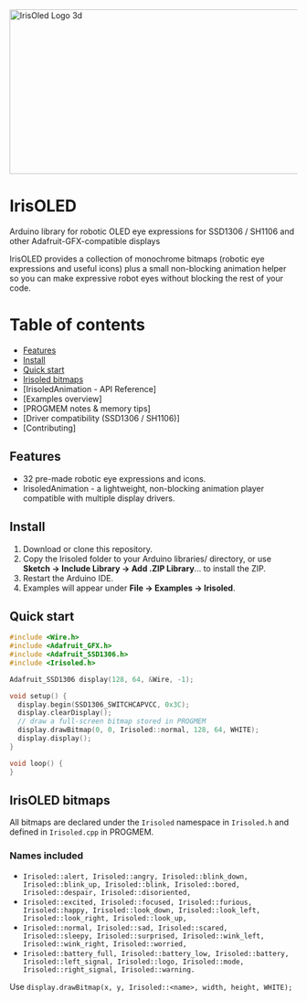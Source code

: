 <img width="896" height="288" alt="IrisOled Logo 3d" src="https://github.com/user-attachments/assets/45d72a1a-9e4f-408f-a2d3-3ade6a18af2f" />

# IrisOLED
Arduino library for robotic OLED eye expressions for SSD1306 / SH1106 and other Adafruit-GFX-compatible displays

IrisOLED provides a collection of monochrome bitmaps (robotic eye expressions and useful icons) plus a small non-blocking animation helper so you can make expressive robot eyes without blocking the rest of your code.

# Table of contents
* [Features](#features)
* [Install](#install)
* [Quick start](#quick_start)
* [Irisoled bitmaps](#irisoled_bitmaps)
* [IrisoledAnimation - API Reference]
* [Examples overview]
* [PROGMEM notes & memory tips]
* [Driver compatibility (SSD1306 / SH1106)]
* [Contributing]

## Features
* 32 pre-made robotic eye expressions and icons.
* IrisoledAnimation - a lightweight, non-blocking animation player compatible with multiple display drivers.

## Install
1. Download or clone this repository.
2. Copy the Irisoled folder to your Arduino libraries/ directory, or use **Sketch → Include Library → Add .ZIP Library**... to install the ZIP.
3. Restart the Arduino IDE.
4. Examples will appear under **File → Examples → Irisoled**.

## Quick start
```c++
#include <Wire.h>
#include <Adafruit_GFX.h>
#include <Adafruit_SSD1306.h>
#include <Irisoled.h>

Adafruit_SSD1306 display(128, 64, &Wire, -1);

void setup() {
  display.begin(SSD1306_SWITCHCAPVCC, 0x3C);
  display.clearDisplay();
  // draw a full-screen bitmap stored in PROGMEM
  display.drawBitmap(0, 0, Irisoled::normal, 128, 64, WHITE);
  display.display();
}

void loop() {
}
```

## IrisOLED bitmaps
All bitmaps are declared under the `Irisoled` namespace in `Irisoled.h` and defined in `Irisoled.cpp` in PROGMEM.

### Names included
* `Irisoled::alert, Irisoled::angry, Irisoled::blink_down, Irisoled::blink_up, Irisoled::blink, Irisoled::bored, Irisoled::despair, Irisoled::disoriented,`
* `Irisoled::excited, Irisoled::focused, Irisoled::furious, Irisoled::happy, Irisoled::look_down, Irisoled::look_left, Irisoled::look_right, Irisoled::look_up,`
* `Irisoled::normal, Irisoled::sad, Irisoled::scared, Irisoled::sleepy, Irisoled::surprised, Irisoled::wink_left, Irisoled::wink_right, Irisoled::worried,`
* `Irisoled::battery_full, Irisoled::battery_low, Irisoled::battery, Irisoled::left_signal, Irisoled::logo, Irisoled::mode, Irisoled::right_signal, Irisoled::warning.`

Use `display.drawBitmap(x, y, Irisoled::<name>, width, height, WHITE);`








